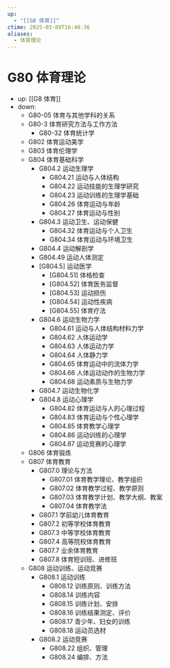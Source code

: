 ```yaml
---
up:
  - "[[G8 体育]]"
ctime: 2025-03-09T16:40:36
aliases:
  - 体育理论
---
```


# G80 体育理论

- up: [[G8 体育]]
- down:	
	- G80-05 体育与其他学科的关系
	- G80-3 体育研究方法与工作方法
		- G80-32 体育统计学
	- G802 体育运动美学
	- G803 体育伦理学
	- G804 体育基础科学
		- G804.2 运动生理学
			- G804.21 运动与人体结构
			- G804.22 运动技能的生理学研究
			- G804.23 运动训练的生理学基础
			- G804.26 体育运动与年龄
			- G804.27 体育运动与性别
		- G804.3 运动卫生、运动保健
			- G804.32 体育运动与个人卫生
			- G804.34 体育运动与环境卫生
		- G804.4 运动解剖学
		- G804.49 运动人体测定
		- [G804.5] 运动医学
			- [G804.51] 体格检查
			- [G804.52] 体育医务监督
			- [G804.53] 运动损伤
			- [G804.54] 运动性疾病
			- [G804.55] 体育疗法
		- G804.6 运动生物力学
			- G804.61 运动与人体结构材料力学
			- G804.62 人体运动学
			- G804.63 人体运动力学
			- G804.64 人体静力学
			- G804.65 体育运动中的流体力学
			- G804.66 人体运动动作的生物力学
			- G804.68 运动素质与生物力学
		- G804.7 运动生物化学
		- G804.8 运动心理学
			- G804.82 体育运动与人的心理过程
			- G804.83 体育运动与个性心理学
			- G804.85 体育教学心理学
			- G804.86 运动训练的心理学
			- G804.87 运动竞赛的心理学
	- G806 体育锻炼
	- G807 体育教育
		- G807.0 理论与方法
			- G807.01 体育教学理论、教学组织
			- G807.02 体育教学过程、教学原则
			- G807.03 体育教学计划、教学大纲、教案
			- G807.04 体育教学法
		- G807.1 学前幼儿体育教育
		- G807.2 初等学校体育教育
		- G807.3 中等学校体育教育
		- G807.4 高等院校体育教育
		- G807.7 业余体育教育
		- G807.8 体育短训班、进修班
	- G808 运动训练、运动竞赛
		- G808.1 运动训练
			- G808.12 训练原则、训练方法
			- G808.14 训练内容
			- G808.15 训练计划、安排
			- G808.16 训练结果测定、评价
			- G808.17 青少年、妇女的训练
			- G808.18 运动员选材
		- G808.2 运动竞赛
			- G808.22 组织、管理
			- G808.24 编排、方法
	
